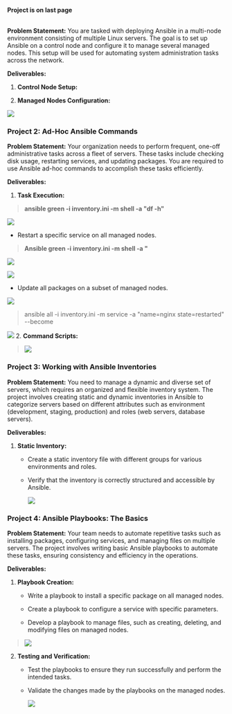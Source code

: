 **Project is on last page**

**\
Problem Statement:** You are tasked with deploying Ansible in a
multi-node environment consisting of multiple Linux servers. The goal is
to set up Ansible on a control node and configure it to manage several
managed nodes. This setup will be used for automating system
administration tasks across the network.

**Deliverables:**

1.  **Control Node Setup:**

2.  **Managed Nodes Configuration:**

 ![](.//media/image1.png)

### 

### 

### **Project 2: Ad-Hoc Ansible Commands**

**Problem Statement:** Your organization needs to perform frequent,
one-off administrative tasks across a fleet of servers. These tasks
include checking disk usage, restarting services, and updating packages.
You are required to use Ansible ad-hoc commands to accomplish these
tasks efficiently.

**Deliverables:**

1.  **Task Execution:**

>**ansible green -i inventory.ini -m shell -a "df -h"**

![](.//media/image2.png)

-   Restart a specific service on all managed nodes.

   > **Ansible green -i inventory.ini -m shell -a "**

![](.//media/image3.png)

 ![](.//media/image4.png)

-   Update all packages on a subset of managed nodes.

 ![](.//media/image5.png)
> ansible all -i inventory.ini -m service -a \"name=nginx
> state=restarted\" --become
>
 ![](.//media/image6.png)
2.  **Command Scripts:**


> ![](.//media/image7.png)

### **Project 3: Working with Ansible Inventories**

**Problem Statement:** You need to manage a dynamic and diverse set of
servers, which requires an organized and flexible inventory system. The
project involves creating static and dynamic inventories in Ansible to
categorize servers based on different attributes such as environment
(development, staging, production) and roles (web servers, database
servers).

**Deliverables:**

1.  **Static Inventory:**

    -   Create a static inventory file with different groups for various
         environments and roles.

    -   Verify that the inventory is correctly structured and accessible
         by Ansible.

        ![](.//media/image8.png)

### **Project 4: Ansible Playbooks: The Basics**

**Problem Statement:** Your team needs to automate repetitive tasks such
as installing packages, configuring services, and managing files on
multiple servers. The project involves writing basic Ansible playbooks
to automate these tasks, ensuring consistency and efficiency in the
operations.

**Deliverables:**

1.  **Playbook Creation:**

    -   Write a playbook to install a specific package on all managed
         nodes.

    -   Create a playbook to configure a service with specific
         parameters.

    -   Develop a playbook to manage files, such as creating, deleting,
        and modifying files on managed nodes.

> ![](.//media/image9.png)

2.  **Testing and Verification:**

    -   Test the playbooks to ensure they run successfully and perform
         the intended tasks.

    -   Validate the changes made by the playbooks on the managed nodes.

        ![](.//media/image10.png)
